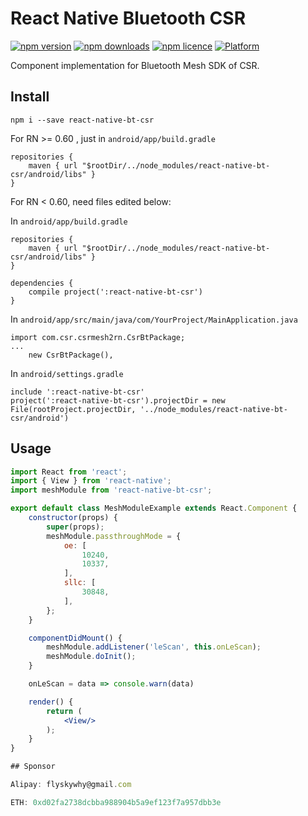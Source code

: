 # React Native Bluetooth CSR

[![npm version](http://img.shields.io/npm/v/react-native-bt-csr.svg?style=flat-square)](https://npmjs.org/package/react-native-bt-csr "View this project on npm")
[![npm downloads](http://img.shields.io/npm/dm/react-native-bt-csr.svg?style=flat-square)](https://npmjs.org/package/react-native-bt-csr "View this project on npm")
[![npm licence](http://img.shields.io/npm/l/react-native-bt-csr.svg?style=flat-square)](https://npmjs.org/package/react-native-bt-csr "View this project on npm")
[![Platform](https://img.shields.io/badge/platform-android-989898.svg?style=flat-square)](https://npmjs.org/package/react-native-bt-csr "View this project on npm")

Component implementation for Bluetooth Mesh SDK of CSR.

## Install

```shell
npm i --save react-native-bt-csr
```
For RN >= 0.60 , just in `android/app/build.gradle`
```
repositories {
    maven { url "$rootDir/../node_modules/react-native-bt-csr/android/libs" }
}
```

For RN < 0.60, need files edited below:

In `android/app/build.gradle`
```
repositories {
    maven { url "$rootDir/../node_modules/react-native-bt-csr/android/libs" }
}

dependencies {
    compile project(':react-native-bt-csr')
}
```

In `android/app/src/main/java/com/YourProject/MainApplication.java`
```
import com.csr.csrmesh2rn.CsrBtPackage;
...
    new CsrBtPackage(),
```

In `android/settings.gradle`
```
include ':react-native-bt-csr'
project(':react-native-bt-csr').projectDir = new File(rootProject.projectDir, '../node_modules/react-native-bt-csr/android')
```

## Usage

```jsx
import React from 'react';
import { View } from 'react-native';
import meshModule from 'react-native-bt-csr';

export default class MeshModuleExample extends React.Component {
    constructor(props) {
        super(props);
        meshModule.passthroughMode = {
            oe: [
                10240,
                10337,
            ],
            sllc: [
                30848,
            ],
        };
    }

    componentDidMount() {
        meshModule.addListener('leScan', this.onLeScan);
        meshModule.doInit();
    }

    onLeScan = data => console.warn(data)

    render() {
        return (
            <View/>
        );
    }
}

## Sponsor

Alipay: flyskywhy@gmail.com

ETH: 0xd02fa2738dcbba988904b5a9ef123f7a957dbb3e

